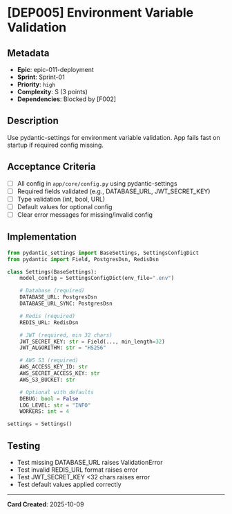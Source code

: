 # [DEP005] Environment Variable Validation

## Metadata
- **Epic**: epic-011-deployment
- **Sprint**: Sprint-01
- **Priority**: `high`
- **Complexity**: S (3 points)
- **Dependencies**: Blocked by [F002]

## Description
Use pydantic-settings for environment variable validation. App fails fast on startup if required config missing.

## Acceptance Criteria
- [ ] All config in `app/core/config.py` using pydantic-settings
- [ ] Required fields validated (e.g., DATABASE_URL, JWT_SECRET_KEY)
- [ ] Type validation (int, bool, URL)
- [ ] Default values for optional config
- [ ] Clear error messages for missing/invalid config

## Implementation
```python
from pydantic_settings import BaseSettings, SettingsConfigDict
from pydantic import Field, PostgresDsn, RedisDsn

class Settings(BaseSettings):
    model_config = SettingsConfigDict(env_file=".env")

    # Database (required)
    DATABASE_URL: PostgresDsn
    DATABASE_URL_SYNC: PostgresDsn

    # Redis (required)
    REDIS_URL: RedisDsn

    # JWT (required, min 32 chars)
    JWT_SECRET_KEY: str = Field(..., min_length=32)
    JWT_ALGORITHM: str = "HS256"

    # AWS S3 (required)
    AWS_ACCESS_KEY_ID: str
    AWS_SECRET_ACCESS_KEY: str
    AWS_S3_BUCKET: str

    # Optional with defaults
    DEBUG: bool = False
    LOG_LEVEL: str = "INFO"
    WORKERS: int = 4

settings = Settings()
```

## Testing
- Test missing DATABASE_URL raises ValidationError
- Test invalid REDIS_URL format raises error
- Test JWT_SECRET_KEY <32 chars raises error
- Test default values applied correctly

---
**Card Created**: 2025-10-09
